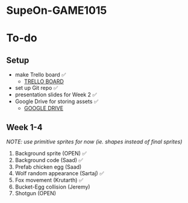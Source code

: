 # SupeOn-GAME1015

# To-do 

## Setup
* make Trello board :white_check_mark:
  * [TRELLO BOARD](https://trello.com/invite/b/NErk7zJ1/ATTI75900c193476117d02b37db8984c013e652B269C/bug-reports)
* set up Git repo :white_check_mark:
* presentation slides for Week 2 :white_check_mark:
* Google Drive for storing assets :white_check_mark:
    * [GOOGLE DRIVE](https://drive.google.com/drive/folders/1DNX-OYQnLbnPs0LLOuAPx4g9dM7cWrxx?usp=sharing)

## Week 1-4
_NOTE: use primitive sprites for now (ie. shapes instead of final sprites)_

1. Background sprite (OPEN) :white_check_mark:
2. Background code (Saad) :white_check_mark:
3. Prefab chicken egg (Saad)
4. Wolf random appearance (Sartaj) :white_check_mark:
5. Fox movement (Krutarth) :white_check_mark:
6. Bucket-Egg collision (Jeremy)
7. Shotgun (OPEN)
